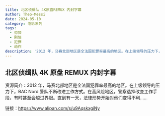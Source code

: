```yaml
---
title: 北区侦缉队 4K原盘REMUX 内封字幕
author: Theo-Messi
date: 2024-05-10
category: 电影系列
tags:
  - 惊悚
  - 剧情
  - 犯罪
  - 动作
description: '2012 年，马赛北部地区是全法国犯罪率最高的地区。在上级领导的压力下，BAC Nord 警队不断改进工作方式。在高风险地区，警察选择改变工作手段，有时甚至会越过界限。直到有一天，法律形势开始对他们变得不利……'
---
```


## 北区侦缉队 4K 原盘 REMUX 内封字幕

资源简介：2012 年，马赛北部地区是全法国犯罪率最高的地区。在上级领导的压力下，BAC Nord 警队不断改进工作方式。在高风险地区，警察选择改变工作手段，有时甚至会越过界限。直到有一天，法律形势开始对他们变得不利……

链接：https://www.alipan.com/s/u9AqskxgiNy
